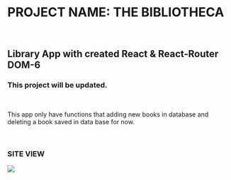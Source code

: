 <h1> PROJECT NAME: THE BIBLIOTHECA </h1>  </br>

<h2> Library App with created React & React-Router DOM-6

<h3> This project will be updated. </h3>  </br>

<p> This app only have functions that adding new books in database and deleting a book saved in data base for now.  </p> </br>

<h3> SITE VIEW </h3>

![](./src/Assets/bibliotheca-app-screen.gif) </br> </br>
